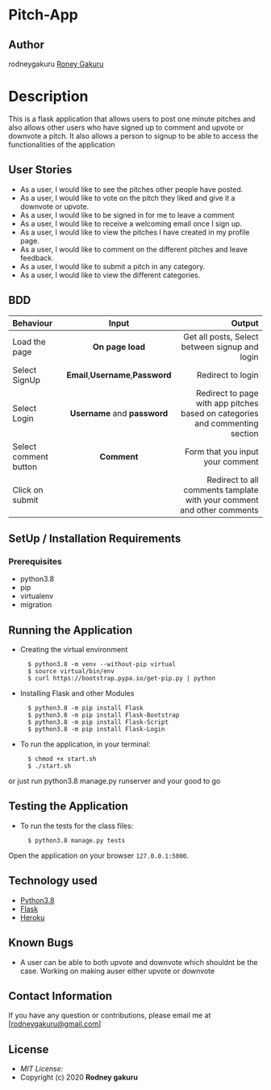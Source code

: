 # Pitch-App
## Author
 rodneygakuru
[Roney Gakuru](https://github.com/rodneyspark)

# Description
This  is a flask application that allows users to post one minute pitches and also allows other users who have signed up to comment and upvote or downvote a pitch. It also allows a person to signup to be able to access the functionalities of the application

## User Stories

* As a user, I would like to see the pitches other people have posted.
* As a user, I would like to vote on the pitch they liked and give it a downvote or upvote.
* As a user, I would like to be signed in for me to leave a comment
* As a user, I would like to receive a welcoming email once I sign up.
* As a user, I would like to view the pitches I have created in my profile page.
* As a user, I would like to comment on the different pitches and leave feedback.
* As a user, I would like to submit a pitch in any category.
* As a user, I would like to view the different categories.
## BDD
| Behaviour | Input | Output |
| :---------------- | :---------------: | ------------------: |
| Load the page | **On page load** | Get all posts, Select between signup and login|
| Select SignUp| **Email**,**Username**,**Password** | Redirect to login|
| Select Login | **Username** and **password** | Redirect to page with app pitches based on categories and commenting section|
| Select comment button | **Comment** | Form that you input your comment|
| Click on submit |  | Redirect to all comments tamplate with your comment and other comments|


## SetUp / Installation Requirements
### Prerequisites
* python3.8
* pip
* virtualenv
* migration

## Running the Application
* Creating the virtual environment

        $ python3.8 -m venv --without-pip virtual
        $ source virtual/bin/env
        $ curl https://bootstrap.pypa.io/get-pip.py | python

* Installing Flask and other Modules

        $ python3.8 -m pip install Flask
        $ python3.8 -m pip install Flask-Bootstrap
        $ python3.8 -m pip install Flask-Script
        $ python3.8 -m pip install Flask-Login
        


* To run the application, in your terminal:

        $ chmod +x start.sh
        $ ./start.sh

or just run python3.8 manage.py runserver and your good to go

## Testing the Application
* To run the tests for the class files:

        $ python3.8 manage.py tests


Open the application on your browser `127.0.0.1:5000`.


## Technology used

* [Python3.8](https://www.python.org/)
* [Flask](http://flask.pocoo.org/)
* [Heroku](https://heroku.com)


## Known Bugs
* A user can be able to both upvote and downvote which shouldnt be the case. Working on making auser either upvote or downvote

## Contact Information 

If you have any question or contributions, please email me at [rodneygakuru@gmail.com]

## License
* *MIT License:*
* Copyright (c) 2020 **Rodney gakuru**